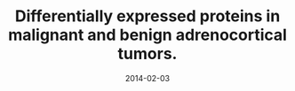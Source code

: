 ---
doi: 10.1371/journal.pone.0087951
journal: PloS one
title: Differentially expressed proteins in malignant and benign adrenocortical tumors.
date: 2014-02-03
authors: Kjellin, H, Johansson, H, Höög, A, Lehtiö, J, Jakobsson, PJ, Kjellman, M
---